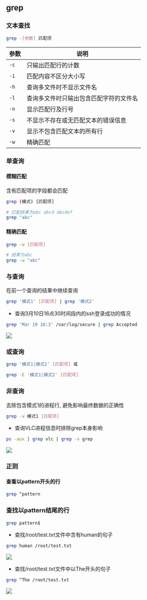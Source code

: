 <!--
 * @Description: 
 * @Version: 1.0
 * @Author: DaLao
 * @Email: dalao@xxx.com
 * @Date: 2022-02-21 18:34:00
 * @LastEditors: DaLao
 * @LastEditTime: 2022-07-05 22:12:01
-->

## grep


### 文本查找

```sh
grep -[参数] 匹配项
```

| 参数 | 说明                                   |
| ---- | -------------------------------------- |
| `-c` | 只输出匹配行的计数                     |
| `-i` | 匹配内容不区分大小写                   |
| `-h` | 查询多文件时不显示文件名               |
| `-l` | 查询多文件时只输出包含匹配字符的文件名 |
| `-n` | 显示匹配行及行号                       |
| `-s` | 不显示不存在或无匹配文本的错误信息     |
| `-v` | 显示不包含匹配文本的所有行             |
| `-w` | 精确匹配                               |



### 单查询


#### 模糊匹配


含有匹配项的字段都会匹配

```sh
grep (模式) [匹配项]
```

```sh
# 匹配结果为abc abcd abcdef
grep "abc"
```


#### 精确匹配


```sh
grep -w [匹配项]
```

```sh
# 结果为abc
grep -w "abc"
```



### 与查询

在前一个查询的结果中继续查询

```sh
grep '模式1' [匹配项] | grep '模式2'
```

- 查询3月10日16点30时间段内的ssh登录成功的情况

```sh
grep 'Mar 10 16:3' /var/log/secure | grep Accepted
```

![](https://cdn.hurra.ltd/img/20210310175209.png)



### 或查询


```sh
grep '模式1|模式2' [匹配项] 或 

grep -E '模式1|模式2' [匹配项]
```



### 非查询


去除包含模式1的进程行, 避免影响最终数据的正确性

```sh
grep -v 模式1 [匹配项]
```


- 查询VLC进程信息时排除grep本身影响
  
```sh
ps -aux | grep vlc | grep -v grep
```

![](https://cdn.hurra.ltd/img/20220221184345.png)



### 正则


#### 查看以pattern开头的行

```sh
grep ^pattern
```


### 查找以pattern结尾的行

```sh
grep pattern$
```


- 查找/root/test.txt文件中含有human的句子

```sh
grep human /root/test.txt
```

![](https://cdn.hurra.ltd/img/20210310151418.png)


- 查找/root/test.txt文件中以The开头的句子

```sh
grep ^The /root/test.txt
```
![](https://cdn.hurra.ltd/img/20210310151535.png)